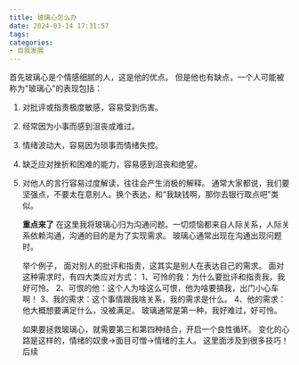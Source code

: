 ```yaml
---
title: 玻璃心怎么办
date: 2024-03-14 17:31:57
tags:
categories:
- 自我发展
---
```

首先玻璃心是个情感细腻的人，这是他的优点。 但是他也有缺点，一个人可能被称为"玻璃心"的表现包括：
1. 对批评或指责极度敏感，容易受到伤害。
2. 经常因为小事而感到沮丧或难过。
3. 情绪波动大，容易因为琐事而情绪失控。
4. 缺乏应对挫折和困难的能力，容易感到沮丧和绝望。
5. 对他人的言行容易过度解读，往往会产生消极的解释。
   通常大家都说，我们要坚强点，不要太在意别人。换个表达，和“我缺钱啊，那你去银行取点吧”类似。

   **重点来了**
   在这里我将玻璃心归为沟通问题。一切烦恼都来自人际关系，人际关系依赖沟通，沟通的目的是为了实现需求。
   玻璃心通常出现在沟通出现问题时。

   举个例子， 面对别人的批评和指责，这其实是别人在表达自己的需求。
   面对这种需求时，有四大类应对方式：
   1、可怜的我：为什么要批评和指责我，我好可怜。
   2、可恨的他：这个人为啥这么可恨，他为啥要搞我，出门小心车啊！
   3、我的需求：这个事情跟我啥关系，我的需求是什么。
   4、他的需求：他大概想要满足什么，没被满足。
   玻璃通常是第一种，我好难过，好可怜。

   如果要拯救玻璃心，就需要第三和第四种结合，开启一个良性循环。
   变化的心路是这样的，情绪的奴隶->面目可憎->情绪的主人。
   这里面涉及到很多技巧！后续